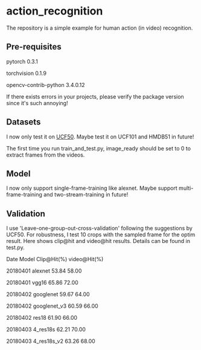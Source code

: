 action_recognition
==================
The repository is a simple example for human action (in video) recognition. 

Pre-requisites
--------------
pytorch 0.3.1

torchvision 0.1.9

opencv-contrib-python 3.4.0.12

If there exists errors in your projects, please verify the package version since it's such annoying!

Datasets
--------
I now only test it on [UCF50](http://crcv.ucf.edu/data/UCF50.php). Maybe test it on UCF101 and HMDB51 in future!

The first time you run train_and_test.py, image_ready should be set to 0 to extract frames from the videos.

Model
-----
I now only support single-frame-training like alexnet. Maybe support multi-frame-training and two-stream-training in future!

Validation
----------
I use 'Leave-one-group-out-cross-validation' following the suggestions by UCF50. For robustness, I test 10 crops with the sampled frame for the optim result. Here shows clip@hit and video@hit results. Details can be found in test.py.

Date            Model            Clip@Hit(%)            video@Hit(%)

20180401        alexnet          53.84                  58.00

20180401        vgg16            65.86                  72.00

20180402        googlenet        59.67                  64.00

20180402        googlenet_v3     60.59                  66.00

20180402        res18            61.90                  66.00

20180403        4_res18s         62.21                  70.00 

20180403        4_res18s_v2      63.26                  68.00
